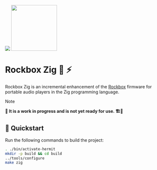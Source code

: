<div>
  <img src="https://www.rockbox.org/rockbox400.png" />
  <img src="https://ziglang.org/ziggy.svg" height="150"/>
</div>

# Rockbox Zig 🎵 ⚡

Rockbox Zig is an incremental enhancement of the [Rockbox](https://www.rockbox.org) firmware for portable audio players in the Zig programming language.

> [!NOTE]
**🐲 It is a work in progress and is not yet ready for use. 🏗️🚧**

## 🚀 Quickstart

Run the following commands to build the project:

```sh
. ./bin/activate-hermit
mkdir -p build && cd build
../tools/configure
make zig
```
